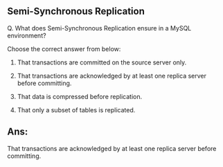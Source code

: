 ## Semi-Synchronous Replication

Q. What does Semi-Synchronous Replication ensure in a MySQL environment?

Choose the correct answer from below:
  
  1. That transactions are committed on the source server only.

  2. That transactions are acknowledged by at least one replica server before committing.

  3. That data is compressed before replication.

  4. That only a subset of tables is replicated.

## Ans:
That transactions are acknowledged by at least one replica server before committing.

